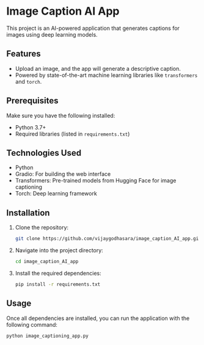 # Image Caption AI App

This project is an AI-powered application that generates captions for images using deep learning models.

## Features

- Upload an image, and the app will generate a descriptive caption.
- Powered by state-of-the-art machine learning libraries like `transformers` and `torch`.

## Prerequisites

Make sure you have the following installed:

- Python 3.7+
- Required libraries (listed in `requirements.txt`)

## Technologies Used

-  Python
-  Gradio: For building the web interface
-  Transformers: Pre-trained models from Hugging Face for image captioning
-  Torch: Deep learning framework


## Installation

1. Clone the repository:

   ```bash
   git clone https://github.com/vijaygodhasara/image_caption_AI_app.git

2. Navigate into the project directory:

   ```bash
   cd image_caption_AI_app

3. Install the required dependencies:

   ```bash
   pip install -r requirements.txt

## Usage

Once all dependencies are installed, you can run the application with the following command:

   ```bash
   python image_captioning_app.py
